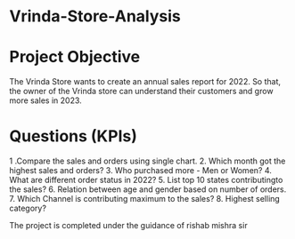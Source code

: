 # Vrinda-Store-Analysis

# Project Objective

The Vrinda Store wants to create an annual sales report for 2022. So that, the owner of the Vrinda store can understand their customers and grow more sales in 2023.

# Questions (KPIs)

1 .Compare the sales and orders using single chart.
2. Which month got the highest sales and orders?
3. Who purchased more - Men or Women?
4. What are different order status in 2022?
5. List top 10 states contributingto the sales?
6. Relation between age and gender based on number of orders.
7. Which Channel is contributing maximum to the sales?
8. Highest selling category?

The project is completed under the guidance of rishab mishra sir
